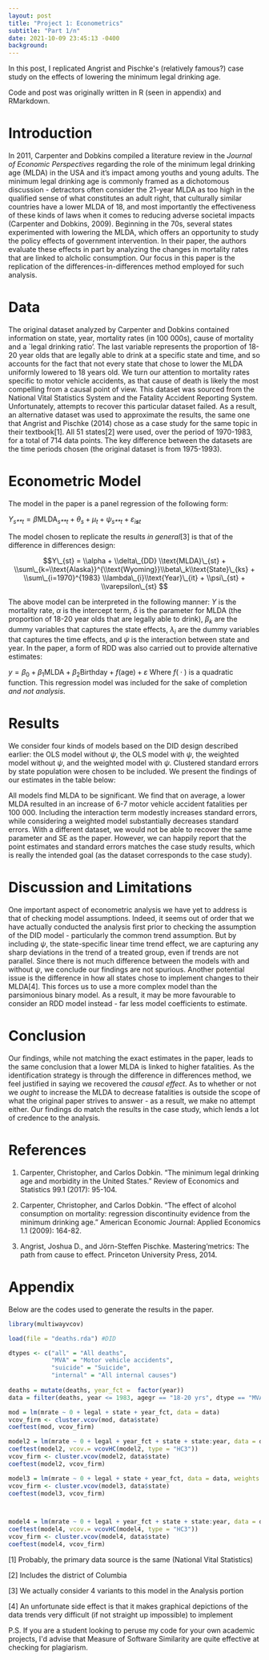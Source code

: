 ```yaml
---
layout: post
title: "Project 1: Econometrics"
subtitle: "Part 1/n"
date: 2021-10-09 23:45:13 -0400
background:
---
```


In this post, I replicated Angrist and Pischke's (relatively famous?) case study on the effects of lowering the minimum legal drinking age. 

Code and post was originally written in R (seen in appendix) and RMarkdown. 

# Introduction

In 2011, Carpenter and Dobkins compiled a literature review in the
*Journal of Economic Perspectives* regarding the role of the minimum
legal drinking age (MLDA) in the USA and it’s impact among youths and
young adults. The minimum legal drinking age is commonly framed as a
dichotomous discussion - detractors often consider the 21-year MLDA as
too high in the qualified sense of what constitutes an adult right, that
culturally similar countries have a lower MLDA of 18, and most
importantly the effectiveness of these kinds of laws when it comes to
reducing adverse societal impacts (Carpenter and Dobkins, 2009).
Beginning in the 70s, several states experimented with lowering the
MLDA, which offers an opportunity to study the policy effects of
government intervention. In their paper, the authors evaluate these
effects in part by analyzing the changes in mortality rates that are
linked to alcholic consumption. Our focus in this paper is the
replication of the differences-in-differences method employed for such
analysis.

# Data

The original dataset analyzed by Carpenter and Dobkins contained
information on state, year, mortality rates (in 100 000s), cause of
mortality and a \`legal drinking ratio’. The last variable represents
the proportion of 18-20 year olds that are legally able to drink at a
specific state and time, and so accounts for the fact that not every
state that chose to lower the MLDA uniformly lowered to 18 years old. We
turn our attention to mortality rates specific to motor vehicle
accidents, as that cause of death is likely the most compelling from a
causal point of view. This dataset was sourced from the National Vital
Statistics System and the Fatality Accident Reporting System.
Unfortunately, attempts to recover this particular dataset failed. As a
result, an alternative dataset was used to approximate the results, the
same one that Angrist and Pischke (2014) chose as a case study for the
same topic in their textbook[1]. All 51 states[2] were used, over the
period of 1970-1983, for a total of 714 data points. The key difference
between the datasets are the time periods chosen (the original dataset
is from 1975-1993).

# Econometric Model

The model in the paper is a panel regression of the following form:

*Y*<sub>*s**t*</sub> = *β*MLDA<sub>*s**t*</sub> + *θ*<sub>*s*</sub> + *μ*<sub>*t*</sub> + *ψ*<sub>*s**t*</sub> + *ε*<sub>*i**s**t*</sub>

The model chosen to replicate the results *in general*[3] is that of the
difference in differences design:

$$Y\_{st} = \\alpha +  \\delta\_{DD} \\text{MLDA}\_{st} + \\sum\_{k=\\text{Alaska}}^{\\text{Wyoming}}\\beta\_k\\text{State}\_{ks} + \\sum\_{i=1970}^{1983} \\lambda\_{i}\\text{Year}\_{it} + \\psi\_{st} + \\varepsilon\_{st} $$

The above model can be interpreted in the following manner: *Y* is the
mortality rate, *α* is the intercept term, *δ* is the parameter for MLDA
(the proportion of 18-20 year olds that are legally able to drink),
*β*<sub>*k*</sub> are the dummy variables that captures the state
effects, *λ*<sub>*i*</sub> are the dummy variables that captures the
time effects, and *ψ* is the interaction between state and year. In the
paper, a form of RDD was also carried out to provide alternative
estimates:

*y* = *β*<sub>0</sub> + *β*<sub>1</sub>MLDA + *β*<sub>2</sub>Birthday + *f*(age) + *ε*
Where *f*( ⋅ ) is a quadratic function. This regression model was
included for the sake of completion *and not analysis*.

# Results

We consider four kinds of models based on the DID design described
earlier: the OLS model without *ψ*, the OLS model with *ψ*, the weighted
model without *ψ*, and the weighted model with *ψ*. Clustered standard
errors by state population were chosen to be included. We present the
findings of our estimates in the table below:

All models find MLDA to be significant. We find that on average, a lower
MLDA resulted in an increase of 6-7 motor vehicle accident fatalities
per 100 000. Including the interaction term modestly increases standard
errors, while considering a weighted model substantially decreases
standard errors. With a different dataset, we would not be able to
recover the same parameter and SE as the paper. However, we can happily
report that the point estimates and standard errors matches the case
study results, which is really the intended goal (as the dataset
corresponds to the case study).

# Discussion and Limitations

One important aspect of econometric analysis we have yet to address is
that of checking model assumptions. Indeed, it seems out of order that
we have actually conducted the analysis first prior to checking the
assumption of the DID model - particularly the common trend assumption.
But by including *ψ*, the state-specific linear time trend effect, we
are capturing any sharp deviations in the trend of a treated group, even
if trends are not parallel. Since there is not much difference between
the models with and without *ψ*, we conclude our findings are not
spurious. Another potential issue is the difference in how all states
chose to implement changes to their MLDA[4]. This forces us to use a
more complex model than the parsimonious binary model. As a result, it
may be more favourable to consider an RDD model instead - far less model
coefficients to estimate.

# Conclusion

Our findings, while not matching the exact estimates in the paper, leads
to the same conclusion that a lower MLDA is linked to higher fatalities.
As the identification strategy is through the difference in differences
method, we feel justified in saying we recovered the *causal effect*. As
to whether or not we *ought* to increase the MLDA to decrease fatalities
is outside the scope of what the original paper strives to answer - as a
result, we make no attempt either. Our findings do match the results in
the case study, which lends a lot of credence to the analysis.

# References

1.  Carpenter, Christopher, and Carlos Dobkin. “The minimum legal
    drinking age and morbidity in the United States.” Review of
    Economics and Statistics 99.1 (2017): 95-104.

2.  Carpenter, Christopher, and Carlos Dobkin. “The effect of alcohol
    consumption on mortality: regression discontinuity evidence from the
    minimum drinking age.” American Economic Journal: Applied Economics
    1.1 (2009): 164-82.

3.  Angrist, Joshua D., and Jörn-Steffen Pischke. Mastering’metrics: The
    path from cause to effect. Princeton University Press, 2014.

# Appendix

Below are the codes used to generate the results in the paper.

``` r
library(multiwayvcov)

load(file = "deaths.rda") #DID

dtypes <- c("all" = "All deaths",
            "MVA" = "Motor vehicle accidents",
            "suicide" = "Suicide",
            "internal" = "All internal causes")
            
deaths = mutate(deaths, year_fct =  factor(year))
data = filter(deaths, year <= 1983, agegr == "18-20 yrs", dtype == "MVA")

mod = lm(mrate ~ 0 + legal + state + year_fct, data = data)
vcov_firm <- cluster.vcov(mod, data$state)
coeftest(mod, vcov_firm)

model2 = lm(mrate ~ 0 + legal + year_fct + state + state:year, data = data)
coeftest(model2, vcov.= vcovHC(model2, type = "HC3"))
vcov_firm <- cluster.vcov(model2, data$state)
coeftest(model2, vcov_firm)

model3 = lm(mrate ~ 0 + legal + state + year_fct, data = data, weights = pop)
vcov_firm <- cluster.vcov(model3, data$state)
coeftest(model3, vcov_firm)



model4 = lm(mrate ~ 0 + legal + year_fct + state + state:year, data = data, weights = pop)
coeftest(model4, vcov.= vcovHC(model4, type = "HC3"))
vcov_firm <- cluster.vcov(model4, data$state)
coeftest(model4, vcov_firm)
```

[1] Probably, the primary data source is the same (National Vital
Statistics)

[2] Includes the district of Columbia

[3] We actually consider 4 variants to this model in the Analysis
portion

[4] An unfortunate side effect is that it makes graphical depictions of
the data trends very difficult (if not straight up impossible) to
implement



P.S. If you are a student looking to peruse my code for your own academic projects, I'd advise that Measure of Software Similarity are quite effective at checking for plagiarism.
